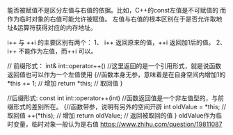 能否被赋值不是区分左值与右值的依据。比如，C++的const左值是不可赋值的
而作为临时对象的右值可能允许被赋值。
左值与右值的根本区别在于是否允许取地址&运算符获得对应的内存地址。

i++ 与 ++i 的主要区别有两个：
1、 i++ 返回原来的值，++i 返回加1后的值。
2、 i++ 不能作为左值，而++i 可以。

// 前缀形式：
int& int::operator++() //这里返回的是一个引用形式，就是说函数返回值也可以作为一个左值使用
{//函数本身无参，意味着是在自身空间内增加1的
  *this += 1;  // 增加
  return *this;  // 取回值
}

//后缀形式:
const int int::operator++(int) //函数返回值是一个非左值型的，与前缀形式的差别所在。
{//函数带参，说明有另外的空间开辟
  int oldValue = *this;  // 取回值
  ++(*this);  // 增加
  return oldValue;  // 返回被取回的值
}
oldValue作为临时变量，临时对象一般认为是右值
https://www.zhihu.com/question/19811087
